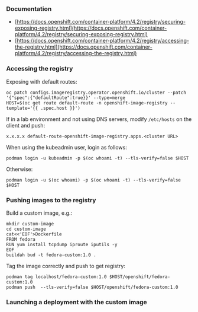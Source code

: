 ### Documentation ###

* [https://docs.openshift.com/container-platform/4.2/registry/securing-exposing-registry.html](https://docs.openshift.com/container-platform/4.2/registry/securing-exposing-registry.html)
* [https://docs.openshift.com/container-platform/4.2/registry/accessing-the-registry.html](https://docs.openshift.com/container-platform/4.2/registry/accessing-the-registry.html)

### Accessing the registry ###

Exposing with default routes:
~~~
oc patch configs.imageregistry.operator.openshift.io/cluster --patch '{"spec":{"defaultRoute":true}}' --type=merge
HOST=$(oc get route default-route -n openshift-image-registry --template='{{ .spec.host }}')
~~~

If in a lab environment and not using DNS servers, modify `/etc/hosts` on the client and push:
~~~
x.x.x.x default-route-openshift-image-registry.apps.<cluster URL>
~~~

When using the kubeadmin user, login as follows:
~~~
podman login -u kubeadmin -p $(oc whoami -t) --tls-verify=false $HOST 
~~~

Otherwise:
~~~
podman login -u $(oc whoami) -p $(oc whoami -t) --tls-verify=false $HOST 
~~~

### Pushing images to the registry ###

Build a custom image, e.g.:
~~~
mkdir custom-image
cd custom-image
cat<<'EOF'>Dockerfile
FROM fedora
RUN yum install tcpdump iproute iputils -y
EOF
buildah bud -t fedora-custom:1.0 .
~~~

Tag the image correctly and push to get registry:
~~~
podman tag localhost/fedora-custom:1.0 $HOST/openshift/fedora-custom:1.0
podman push  --tls-verify=false $HOST/openshift/fedora-custom:1.0
~~~

### Launching a deployment with the custom image ###
